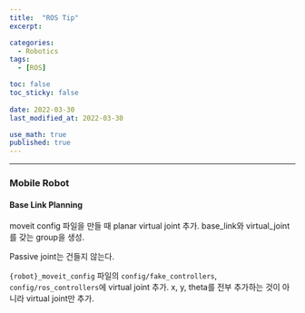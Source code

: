 ```yaml
---
title:  "ROS Tip"
excerpt: 

categories:
  - Robotics
tags:
  - [ROS]

toc: false
toc_sticky: false
 
date: 2022-03-30
last_modified_at: 2022-03-30

use_math: true
published: true
---
```


***

### Mobile Robot

#### Base Link Planning

moveit config 파일을 만들 때 planar virtual joint 추가.
base_link와 virtual_joint를 갖는 group을 생성.

Passive joint는 건들지 않는다.

`{robot}_moveit_config` 파일의 `config/fake_controllers`, `config/ros_controllers`에 virtual joint 추가. x, y, theta를 전부 추가하는 것이 아니라 virtual joint만 추가.


